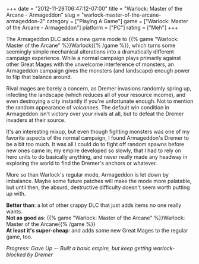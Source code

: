 +++
date = "2012-11-29T06:47:12-07:00"
title = "Warlock: Master of the Arcane - Armageddon"
slug = "warlock-master-of-the-arcane-armageddon-2"
category = ["Playing A Game"]
game = ["Warlock: Master of the Arcane - Armageddon"]
platform = ["PC"]
rating = ["Meh"]
+++

The Armageddon DLC adds a new game mode to {{% game "Warlock: Master of the Arcane" %}}Warlock{{% /game %}}, which turns some seemingly simple mechanical alterations into a dramatically different campaign experience.  While a normal campaign plays primarily against other Great Mages with the unwelcome interference of monsters, an Armageddon campaign gives the monsters (and landscape) enough power to flip that balance around.

Rival mages are barely a concern, as Dremer invasions randomly spring up, infecting the landscape (which reduces all of your resource income), and even destroying a city instantly if you're unfortunate enough.  Not to mention the random appearance of <i>volcanoes</i>.  The default win condition in Armageddon isn't victory over your rivals at all, but to defeat the Dremer invaders at their source.

It's an interesting mixup, but even though fighting monsters was one of my favorite aspects of the normal campaign, I found Armageddon's Dremer to be a bit too much.  It was all I could do to fight off random spawns before new ones came in; my empire developed so slowly, that I had to rely on hero units to do basically anything, and never really made any headway in exploring the world to find the Dremer's anchors or whatever.

More so than Warlock's regular mode, Armageddon is let down by imbalance.  Maybe some future patches will make the mode more palatable, but until then, the absurd, destructive difficulty doesn't seem worth putting up with.

<b>Better than</b>: a lot of other crappy DLC that just adds items no one really wants.  
<b>Not as good as</b>: {{% game "Warlock: Master of the Arcane" %}}Warlock: Master of the Arcane{{% /game %}}  
<b>At least it's super-cheap</b>: and adds some new Great Mages to the regular game, too.

<i>Progress: Gave Up -- Built a basic empire, but keep getting warlock-blocked by Dremer</i>